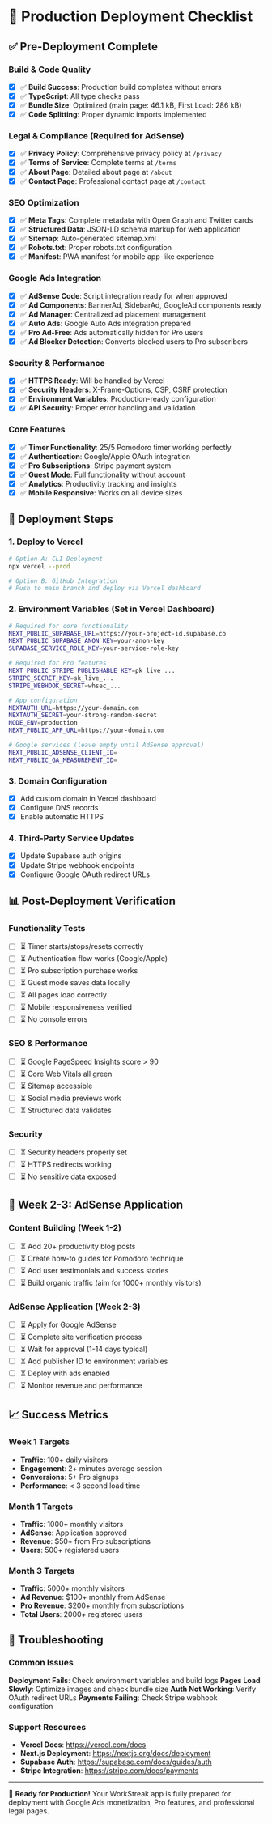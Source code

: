 # 🚀 Production Deployment Checklist

## ✅ Pre-Deployment Complete

### Build & Code Quality
- [x] ✅ **Build Success**: Production build completes without errors
- [x] ✅ **TypeScript**: All type checks pass
- [x] ✅ **Bundle Size**: Optimized (main page: 46.1 kB, First Load: 286 kB)
- [x] ✅ **Code Splitting**: Proper dynamic imports implemented

### Legal & Compliance (Required for AdSense)
- [x] ✅ **Privacy Policy**: Comprehensive privacy policy at `/privacy`
- [x] ✅ **Terms of Service**: Complete terms at `/terms`
- [x] ✅ **About Page**: Detailed about page at `/about`
- [x] ✅ **Contact Page**: Professional contact page at `/contact`

### SEO Optimization
- [x] ✅ **Meta Tags**: Complete metadata with Open Graph and Twitter cards
- [x] ✅ **Structured Data**: JSON-LD schema markup for web application
- [x] ✅ **Sitemap**: Auto-generated sitemap.xml
- [x] ✅ **Robots.txt**: Proper robots.txt configuration
- [x] ✅ **Manifest**: PWA manifest for mobile app-like experience

### Google Ads Integration
- [x] ✅ **AdSense Code**: Script integration ready for when approved
- [x] ✅ **Ad Components**: BannerAd, SidebarAd, GoogleAd components ready
- [x] ✅ **Ad Manager**: Centralized ad placement management
- [x] ✅ **Auto Ads**: Google Auto Ads integration prepared
- [x] ✅ **Pro Ad-Free**: Ads automatically hidden for Pro users
- [x] ✅ **Ad Blocker Detection**: Converts blocked users to Pro subscribers

### Security & Performance
- [x] ✅ **HTTPS Ready**: Will be handled by Vercel
- [x] ✅ **Security Headers**: X-Frame-Options, CSP, CSRF protection
- [x] ✅ **Environment Variables**: Production-ready configuration
- [x] ✅ **API Security**: Proper error handling and validation

### Core Features
- [x] ✅ **Timer Functionality**: 25/5 Pomodoro timer working perfectly
- [x] ✅ **Authentication**: Google/Apple OAuth integration
- [x] ✅ **Pro Subscriptions**: Stripe payment system
- [x] ✅ **Guest Mode**: Full functionality without account
- [x] ✅ **Analytics**: Productivity tracking and insights
- [x] ✅ **Mobile Responsive**: Works on all device sizes

## 🎯 Deployment Steps

### 1. Deploy to Vercel
```bash
# Option A: CLI Deployment
npx vercel --prod

# Option B: GitHub Integration
# Push to main branch and deploy via Vercel dashboard
```

### 2. Environment Variables (Set in Vercel Dashboard)
```bash
# Required for core functionality
NEXT_PUBLIC_SUPABASE_URL=https://your-project-id.supabase.co
NEXT_PUBLIC_SUPABASE_ANON_KEY=your-anon-key
SUPABASE_SERVICE_ROLE_KEY=your-service-role-key

# Required for Pro features
NEXT_PUBLIC_STRIPE_PUBLISHABLE_KEY=pk_live_...
STRIPE_SECRET_KEY=sk_live_...
STRIPE_WEBHOOK_SECRET=whsec_...

# App configuration
NEXTAUTH_URL=https://your-domain.com
NEXTAUTH_SECRET=your-strong-random-secret
NODE_ENV=production
NEXT_PUBLIC_APP_URL=https://your-domain.com

# Google services (leave empty until AdSense approval)
NEXT_PUBLIC_ADSENSE_CLIENT_ID=
NEXT_PUBLIC_GA_MEASUREMENT_ID=
```

### 3. Domain Configuration
- [x] Add custom domain in Vercel dashboard
- [x] Configure DNS records
- [x] Enable automatic HTTPS

### 4. Third-Party Service Updates
- [x] Update Supabase auth origins
- [x] Update Stripe webhook endpoints
- [x] Configure Google OAuth redirect URLs

## 📊 Post-Deployment Verification

### Functionality Tests
- [ ] ⏳ Timer starts/stops/resets correctly
- [ ] ⏳ Authentication flow works (Google/Apple)
- [ ] ⏳ Pro subscription purchase works
- [ ] ⏳ Guest mode saves data locally
- [ ] ⏳ All pages load correctly
- [ ] ⏳ Mobile responsiveness verified
- [ ] ⏳ No console errors

### SEO & Performance
- [ ] ⏳ Google PageSpeed Insights score > 90
- [ ] ⏳ Core Web Vitals all green
- [ ] ⏳ Sitemap accessible
- [ ] ⏳ Social media previews work
- [ ] ⏳ Structured data validates

### Security
- [ ] ⏳ Security headers properly set
- [ ] ⏳ HTTPS redirects working
- [ ] ⏳ No sensitive data exposed

## 🎉 Week 2-3: AdSense Application

### Content Building (Week 1-2)
- [ ] ⏳ Add 20+ productivity blog posts
- [ ] ⏳ Create how-to guides for Pomodoro technique
- [ ] ⏳ Add user testimonials and success stories
- [ ] ⏳ Build organic traffic (aim for 1000+ monthly visitors)

### AdSense Application (Week 2-3)
- [ ] ⏳ Apply for Google AdSense
- [ ] ⏳ Complete site verification process
- [ ] ⏳ Wait for approval (1-14 days typical)
- [ ] ⏳ Add publisher ID to environment variables
- [ ] ⏳ Deploy with ads enabled
- [ ] ⏳ Monitor revenue and performance

## 📈 Success Metrics

### Week 1 Targets
- **Traffic**: 100+ daily visitors
- **Engagement**: 2+ minutes average session
- **Conversions**: 5+ Pro signups
- **Performance**: < 3 second load time

### Month 1 Targets  
- **Traffic**: 1000+ monthly visitors
- **AdSense**: Application approved
- **Revenue**: $50+ from Pro subscriptions
- **Users**: 500+ registered users

### Month 3 Targets
- **Traffic**: 5000+ monthly visitors  
- **Ad Revenue**: $100+ monthly from AdSense
- **Pro Revenue**: $200+ monthly from subscriptions
- **Total Users**: 2000+ registered users

## 🔧 Troubleshooting

### Common Issues
**Deployment Fails**: Check environment variables and build logs
**Pages Load Slowly**: Optimize images and check bundle size
**Auth Not Working**: Verify OAuth redirect URLs
**Payments Failing**: Check Stripe webhook configuration

### Support Resources
- **Vercel Docs**: https://vercel.com/docs
- **Next.js Deployment**: https://nextjs.org/docs/deployment
- **Supabase Auth**: https://supabase.com/docs/guides/auth
- **Stripe Integration**: https://stripe.com/docs/payments

---

🎯 **Ready for Production!** Your WorkStreak app is fully prepared for deployment with Google Ads monetization, Pro features, and professional legal pages.